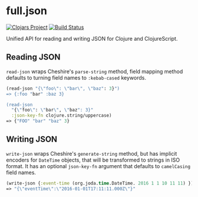 # full.json

[![Clojars Project](https://img.shields.io/clojars/v/fullcontact/full.json.svg)](https://clojars.org/fullcontact/full.json)
[![Build Status](https://travis-ci.org/fullcontact/full.json.svg?branch=master)](https://travis-ci.org/fullcontact/full.json)

Unified API for reading and writing JSON for Clojure and ClojureScript.

## Reading JSON

`read-json` wraps Cheshire's `parse-string` method, field mapping method defaults to turning field names to `:kebab-cased` keywords.

```clojure
(read-json "{\"foo\": \"bar\", \"baz": 3}")
=> {:foo "bar" :baz 3}

(read-json
  "{\"foo\": \"bar\", \"baz": 3}"
  :json-key-fn clojure.string/uppercase)
=> {"FOO" "bar" "baz" 3}
```

## Writing JSON

`write-json` wraps Cheshire's `generate-string` method, but has implicit
encoders for `DateTime` objects, that will be transformed to strings in ISO
format. It has an optional `json-key-fn` argument that defaults to
`camelCasing` field names.

```clojure
(write-json {:event-time (org.joda.time.DateTime. 2016 1 1 10 11 11) })
=> "{\"eventTime\":\"2016-01-01T17:11:11.000Z\"}"
